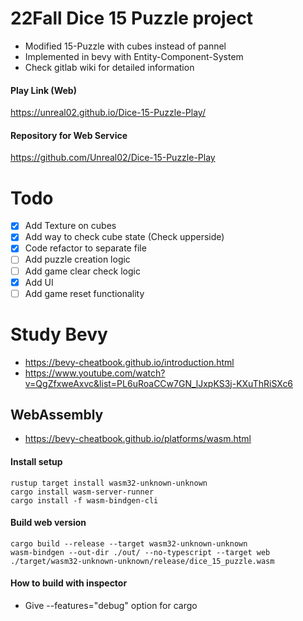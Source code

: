 # 22Fall Dice 15 Puzzle project
- Modified 15-Puzzle with cubes instead of pannel
- Implemented in bevy with Entity-Component-System
- Check gitlab wiki for detailed information

#### Play Link (Web)
https://unreal02.github.io/Dice-15-Puzzle-Play/

#### Repository for Web Service
https://github.com/Unreal02/Dice-15-Puzzle-Play

# Todo
- [x] Add Texture on cubes
- [x] Add way to check cube state (Check upperside)
- [x] Code refactor to separate file
- [ ] Add puzzle creation logic
- [ ] Add game clear check logic
- [x] Add UI
- [ ] Add game reset functionality

# Study Bevy
- https://bevy-cheatbook.github.io/introduction.html
- https://www.youtube.com/watch?v=QgZfxweAxvc&list=PL6uRoaCCw7GN_lJxpKS3j-KXuThRiSXc6

## WebAssembly
- https://bevy-cheatbook.github.io/platforms/wasm.html
#### Install setup
```
rustup target install wasm32-unknown-unknown
cargo install wasm-server-runner
cargo install -f wasm-bindgen-cli
```
#### Build web version
```
cargo build --release --target wasm32-unknown-unknown
wasm-bindgen --out-dir ./out/ --no-typescript --target web ./target/wasm32-unknown-unknown/release/dice_15_puzzle.wasm
```

#### How to build with inspector
- Give --features="debug" option for cargo 